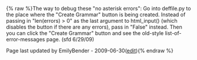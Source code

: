 {% raw %}The way to debug these "no asterisk errors": Go into deffile.py to the
place where the "Create Grammar" button is being created. Instead of
passing in "len(errors) &gt; 0" as the last argument to html\_input()
(which disables the button if there are any errors), pass in "False"
instead. Then you can click the "Create Grammar" button and see the
old-style list-of-error-messages page. (sfd 6/29/09)

Page last updated by EmilyBender - 2009-06-30([edit](https://github.com/delph-in/docs/wiki/MatrixValidationDebugging/_edit)){% endraw %}